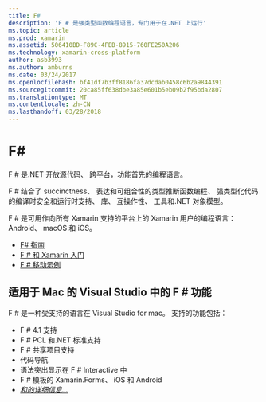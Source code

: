 ```yaml
---
title: F#
description: 'F # 是强类型函数编程语言，专门用于在.NET 上运行'
ms.topic: article
ms.prod: xamarin
ms.assetid: 506410BD-F89C-4FEB-8915-760FE250A206
ms.technology: xamarin-cross-platform
author: asb3993
ms.author: amburns
ms.date: 03/24/2017
ms.openlocfilehash: bf41df7b3ff8186fa37dcdab0458c6b2a9844391
ms.sourcegitcommit: 20ca85ff638dbe3a85e601b5eb09b2f95bda2807
ms.translationtype: MT
ms.contentlocale: zh-CN
ms.lasthandoff: 03/28/2018
---
```

# <a name="f35"></a>F&#35;

F # 是.NET 开放源代码、 跨平台，功能首先的编程语言。

F # 结合了 succinctness、 表达和可组合性的类型推断函数编程、 强类型化代码的编译时安全和运行时支持、 库、 互操作性、 工具和.NET 对象模型。

F # 是可用作向所有 Xamarin 支持的平台上的 Xamarin 用户的编程语言： Android、 macOS 和 iOS。

- [F# 指南](https://docs.microsoft.com/en-us/dotnet/fsharp/)
- [F # 和 Xamarin 入门](overview.md)
- [F # 移动示例](samples.md)

## <a name="f-features-in-visual-studio-for-mac"></a>适用于 Mac 的 Visual Studio 中的 F # 功能

F # 是一种受支持的语言在 Visual Studio for mac。 支持的功能包括：

- F # 4.1 支持
- F # PCL 和.NET 标准支持
- F # 共享项目支持
- 代码导航
- 语法突出显示在 F # Interactive 中
- F # 模板的 Xamarin.Forms、 iOS 和 Android
- [*和的详细信息...*](https://developer.xamarin.com/releases/studio/xamarin.studio_6.0/xamarin.studio_6.0/#F_Enhancements)

